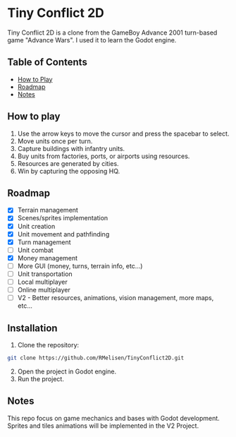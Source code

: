 # Tiny Conflict 2D

Tiny Conflict 2D is a clone from the GameBoy Advance 2001 turn-based game "Advance Wars". I used it to learn the Godot engine.

## Table of Contents

- [How to Play](#how-to-play)
- [Roadmap](#roadmap)
- [Notes](#notes)

## How to play

1. Use the arrow keys to move the cursor and press the spacebar to select.
2. Move units once per turn.
3. Capture buildings with infantry units.
4. Buy units from factories, ports, or airports using resources.
5. Resources are generated by cities.
6. Win by capturing the opposing HQ.

## Roadmap

- [X] Terrain management
- [X] Scenes/sprites implementation
- [X] Unit creation
- [X] Unit movement and pathfinding
- [X] Turn management
- [ ] Unit combat
- [X] Money management
- [ ] More GUI (money, turns, terrain info, etc...)
- [ ] Unit transportation
- [ ] Local multiplayer
- [ ] Online multiplayer 
- [ ] V2 - Better resources, animations, vision management, more maps, etc...

## Installation

1. Clone the repository:
```bash
git clone https://github.com/RMelisen/TinyConflict2D.git
```
2. Open the project in Godot engine.
3. Run the project.

## Notes

This repo focus on game mechanics and bases with Godot development. Sprites and tiles animations will be implemented in the V2 Project.
